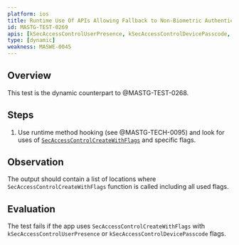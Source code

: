```yaml
---
platform: ios
title: Runtime Use Of APIs Allowing Fallback to Non-Biometric Authentication
id: MASTG-TEST-0269
apis: [kSecAccessControlUserPresence, kSecAccessControlDevicePasscode, SecAccessControlCreateWithFlags]
type: [dynamic]
weakness: MASWE-0045
---
```


## Overview

This test is the dynamic counterpart to @MASTG-TEST-0268.

## Steps

1. Use runtime method hooking (see @MASTG-TECH-0095) and look for uses of [`SecAccessControlCreateWithFlags`](https://developer.apple.com/documentation/security/secaccesscontrolcreatewithflags(_:_:_:_:)) and specific flags.

## Observation

The output should contain a list of locations where `SecAccessControlCreateWithFlags` function is called including all used flags.

## Evaluation

The test fails if the app uses `SecAccessControlCreateWithFlags` with `kSecAccessControlUserPresence` or `kSecAccessControlDevicePasscode` flags.
